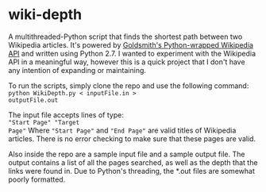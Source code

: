wiki-depth
==========

A multithreaded-Python script that finds the shortest path between two Wikipedia articles. It's powered by 
<a href = "https://github.com/goldsmith/Wikipedia">Goldsmith's Python-wrapped Wikipedia API</a> and written using Python 2.7. 
I wanted to experiment with the Wikipedia API in a meaningful way, however this is a quick project that I don't have any 
intention of expanding or maintaining.
 
To run the scripts, simply clone the repo and use the following command:<br>
<code>python WikiDepth.py < inputFile.in > outputFile.out</code>

The input file accepts lines of type:<br>
<code>"Start Page" "Target Page"</code>
Where <code>"Start Page"</code> and <code>"End Page"</code> are valid titles of Wikipedia articles. There is no error checking to make sure that these pages 
are valid.

Also inside the repo are a sample input file and a sample output file. The output contains a list of all the pages searched, 
as well as the depth that the links were found in. Due to Python's threading, the *.out files are somewhat poorly formatted.
